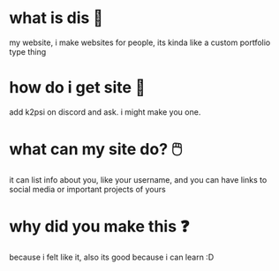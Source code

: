# what is dis 🤔
my website, i make websites for people, its kinda like a custom portfolio type thing
# how do i get site 📰
add k2psi on discord and ask. i might make you one.
# what can my site do? 🖱️
it can list info about you, like your username, and you can have links to social media or important projects of yours
# why did you make this ❓
because i felt like it, also its good because i can learn :D
